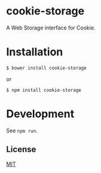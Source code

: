 # cookie-storage

A Web Storage interface for Cookie.

# Installation

```
$ bower install cookie-storage
```

or

```
$ npm install cookie-storage
```

# Development

See `npm run`.

## License

[MIT](LICENSE)
